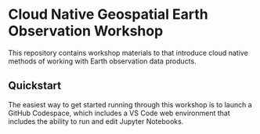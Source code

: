 # Cloud Native Geospatial Earth Observation Workshop

This repository contains workshop materials to that introduce
cloud native methods of working with Earth observation data products.

## Quickstart

The easiest way to get started running through this workshop is to
launch a GitHub Codespace, which includes a VS Code web environment that
includes the ability to run and edit Jupyter Notebooks.
